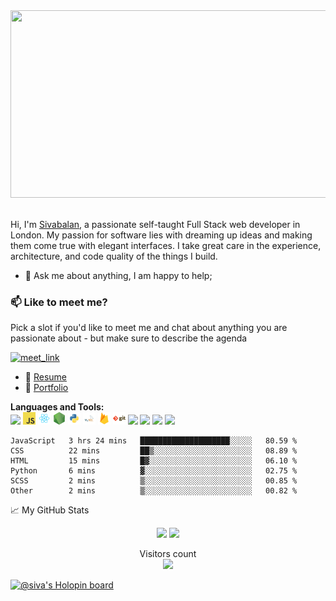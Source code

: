 <div align="center">
  <img src="https://media.giphy.com/media/dWesBcTLavkZuG35MI/giphy.gif" width="600" height="300"/>
</div>
<!-- <a href="https://discord.gg/XTW52Kt">
  <img align="left" alt="Abhishek's Discord" width="22px" src="https://raw.githubusercontent.com/peterthehan/peterthehan/master/assets/discord.svg" />
</a>
<a href="https://twitter.com/abhisheknaiidu">
  <img align="left" alt="Abhishek Naidu | Twitter" width="22px" src="https://raw.githubusercontent.com/peterthehan/peterthehan/master/assets/twitter.svg" />
</a> -->
<!-- <a href="https://www.linkedin.com/in/sivacsus/">
  <img align="right" alt="Sivabalan's LinkedIN" width="22px" src="https://raw.githubusercontent.com/peterthehan/peterthehan/master/assets/linkedin.svg" />
</a> -->
<!-- <a href="https://open.spotify.com/user/e90fe4zsndbm6xoe2t7t8kogf?si=WaLKpwvWTle0btle2qPb6g">
  <img align="left" alt="Abhishek's Spotify" width="22px" src="https://raw.githubusercontent.com/peterthehan/peterthehan/master/assets/spotify.svg" />
</a> -->

<!-- ![](https://visitor-badge.glitch.me/badge?page_id=sivabalanb)
 -->
<br />

Hi, I'm [Sivabalan](https://www.linkedin.com/in/sivacsus/), a passionate self-taught Full Stack web developer in London. My passion for software lies with dreaming up ideas and making them come true with elegant interfaces. I take great care in the experience, architecture, and code quality of the things I build.


<!--   <img align="right" alt="GIF" src="https://github.com/abhisheknaiidu/abhisheknaiidu/blob/master/code.gif?raw=true" width="450" height="320" />
   -->
- 💬 Ask me about anything, I am happy to help;
### 📫 Like to meet me?

Pick a slot if you'd like to meet me and chat about anything you are passionate about - but make sure to describe the agenda

<a href="[https://calendly.com/anmol098/30min](https://calendly.com/event_types/user/me)" target="_blank"><img width="498" alt="meet_link" src="https://user-images.githubusercontent.com/15426564/144297439-f530f383-e73e-41e0-9914-a9b7d3f432e5.png"></a>

- 📝 [Resume](https://www.linkedin.com/in/sivacsus/)
- 🚀 [Portfolio](https://sivabalanb.github.io/portfolio/)

**Languages and Tools:**  
<code><img height="20" src="https://forthebadge.com/images/badges/built-with-love.svg" /></code>
<code><img height="20" src="https://raw.githubusercontent.com/github/explore/80688e429a7d4ef2fca1e82350fe8e3517d3494d/topics/javascript/javascript.png"></code>
<code><img height="20" src="https://raw.githubusercontent.com/github/explore/80688e429a7d4ef2fca1e82350fe8e3517d3494d/topics/react/react.png"></code>
<code><img height="20" src="https://raw.githubusercontent.com/github/explore/80688e429a7d4ef2fca1e82350fe8e3517d3494d/topics/nodejs/nodejs.png"></code>
<code><img height="20" src="https://raw.githubusercontent.com/github/explore/80688e429a7d4ef2fca1e82350fe8e3517d3494d/topics/python/python.png"></code>
<code><img height="20" src="https://raw.githubusercontent.com/github/explore/80688e429a7d4ef2fca1e82350fe8e3517d3494d/topics/mysql/mysql.png"></code>
<code><img height="20" src="https://raw.githubusercontent.com/github/explore/80688e429a7d4ef2fca1e82350fe8e3517d3494d/topics/firebase/firebase.png"></code>
<code><img height="20" src="https://raw.githubusercontent.com/github/explore/80688e429a7d4ef2fca1e82350fe8e3517d3494d/topics/git/git.png"></code>
<code><img height="20" src="https://cdn.jsdelivr.net/gh/devicons/devicon/icons/azure/azure-original.svg" /></code>
<code><img height="20" src="https://cdn.jsdelivr.net/gh/devicons/devicon/icons/jira/jira-original.svg" /></code>
<code><img height="20" src="https://cdn.jsdelivr.net/gh/devicons/devicon/icons/vscode/vscode-original.svg" /></code>
<code><img height="20" src="https://cdn.jsdelivr.net/gh/devicons/devicon/icons/jenkins/jenkins-original.svg" /></code>
          
          
          
          

<!--START_SECTION:waka-->

```text
JavaScript   3 hrs 24 mins   ████████████████████░░░░░   80.59 %
CSS          22 mins         ██▒░░░░░░░░░░░░░░░░░░░░░░   08.89 %
HTML         15 mins         █▓░░░░░░░░░░░░░░░░░░░░░░░   06.10 %
Python       6 mins          ▓░░░░░░░░░░░░░░░░░░░░░░░░   02.75 %
SCSS         2 mins          ▒░░░░░░░░░░░░░░░░░░░░░░░░   00.85 %
Other        2 mins          ▒░░░░░░░░░░░░░░░░░░░░░░░░   00.82 %
```

<!--END_SECTION:waka-->


📈 My GitHub Stats

<p align = "center">
    <img src = "https://github-readme-stats.vercel.app/api?username=sivabalanb&show_icons=true&theme=merko" width = 400>
  <img src = "https://github-readme-streak-stats.herokuapp.com?user=sivabalanb&theme=dark&hide_border=true" width = 400>
</p>

<p align="center"> 
  Visitors count<br>
  <img src="https://profile-counter.glitch.me/sivabalanb/count.svg" />
</p>

[![@siva's Holopin board](https://www.holopin.io/api/user/board?user=siva)](https://holopin.io/@siva)




